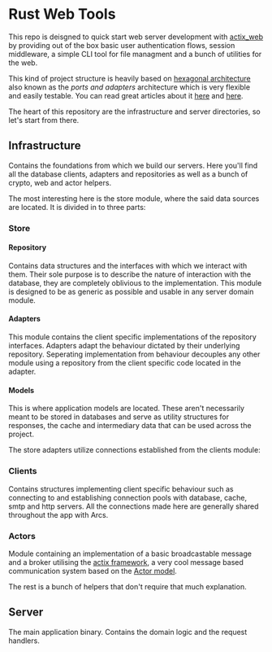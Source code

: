 # Rust Web Tools

This repo is deisgned to quick start web server development with [actix_web](https://actix.rs/) by providing out of the box basic user authentication flows, session middleware, a simple CLI tool for file managment and a bunch of utilities for the web.

This kind of project structure is heavily based on [hexagonal architecture](https://en.wikipedia.org/wiki/Hexagonal_architecture_(software)) also known as the *ports and adapters* architecture which is very flexible and easily testable. You can read great articles about it [here](https://netflixtechblog.com/ready-for-changes-with-hexagonal-architecture-b315ec967749) and [here](https://blog.phuaxueyong.com/post/2020-05-25-what-architecture-is-netflix-using/).

The heart of this repository are the infrastructure and server directories, so let's start from there.

## **Infrastructure**

Contains the foundations from which we build our servers. Here you'll find all the database clients, adapters and repositories as well as a bunch of crypto, web and actor helpers.

The most interesting here is the store module, where the said data sources are located. It is divided in to three parts:

### **Store**

#### **Repository**

Contains data structures and the interfaces with which we interact with them. Their sole purpose is to describe the nature of interaction with the database, they are completely oblivious to the implementation. This module is designed to be as generic as possible and usable in any server domain module.

#### **Adapters**

This module contains the client specific implementations of the repository interfaces. Adapters adapt the behaviour dictated by their underlying repository. Seperating implementation from behaviour decouples any other module using a repository from the client specific code located in the adapter.

#### **Models**

This is where application models are located. These aren't necessarily meant to be stored in databases and serve as utility structures for responses, the cache and intermediary data that can be used across the project.

The store adapters utilize connections established from the clients module:

### **Clients**

Contains structures implementing client specific behaviour such as connecting to and establishing connection pools with database, cache, smtp and http servers. All the connections made here are generally shared throughout the app with Arcs.

### **Actors**

Module containing an implementation of a basic broadcastable message and a broker utilising the [actix framework](https://actix.rs/book/actix/sec-2-actor.html), a very cool message based communication system based on the [Actor model](https://en.wikipedia.org/wiki/Actor_model).

The rest is a bunch of helpers that don't require that much explanation.

## **Server**

The main application binary. Contains the domain logic and the request handlers.
